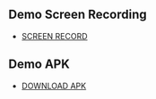 ## Demo Screen Recording

- [SCREEN RECORD](https://youtube.com/shorts/WbCM_yo1qhk)

## Demo APK

- [DOWNLOAD APK](https://drive.google.com/file/d/1OHCSfX4hGdN4kqzJQfSiSDgZF7-iuxPs/view?usp=sharing)

